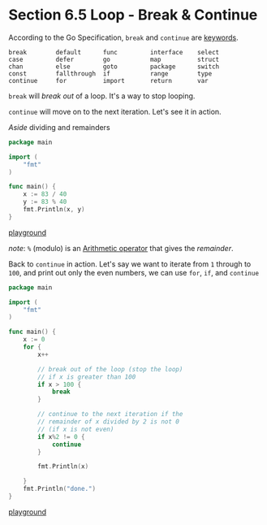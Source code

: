 # Section 6.5 Loop - Break & Continue  
  
According to the Go Specification, `break` and `continue` are [keywords](https://golang.org/ref/spec#Keywords).  
  
```
break        default      func         interface    select
case         defer        go           map          struct
chan         else         goto         package      switch
const        fallthrough  if           range        type
continue     for          import       return       var
```

`break` will _break out_ of a loop. It's a way to stop looping.   
  
`continue` will move on to the next iteration. Let's see it in action.  
  
*Aside* dividing and remainders

```go
package main

import (
	"fmt"
)

func main() {
	x := 83 / 40
	y := 83 % 40
	fmt.Println(x, y)
}

```
[playground](https://play.golang.org/p/_BNQa7c8d8)  

*note*: `%` (modulo) is an [Arithmetic operator](https://golang.org/ref/spec#Arithmetic_operators) that gives the _remainder_.  
  
Back to `continue` in action. Let's say we want to iterate from `1` through to `100`, and print out only the even numbers, we can use `for`, `if`, and `continue`
  
```go
package main

import (
	"fmt"
)

func main() {
	x := 0
	for {
		x++

		// break out of the loop (stop the loop)
		// if x is greater than 100
		if x > 100 {
			break
		}

		// continue to the next iteration if the
		// remainder of x divided by 2 is not 0
		// (if x is not even)
		if x%2 != 0 {
			continue
		}

		fmt.Println(x)

	}
	fmt.Println("done.")
}
```
[playground](https://play.golang.org/p/aVd3OVLtop)  
  
